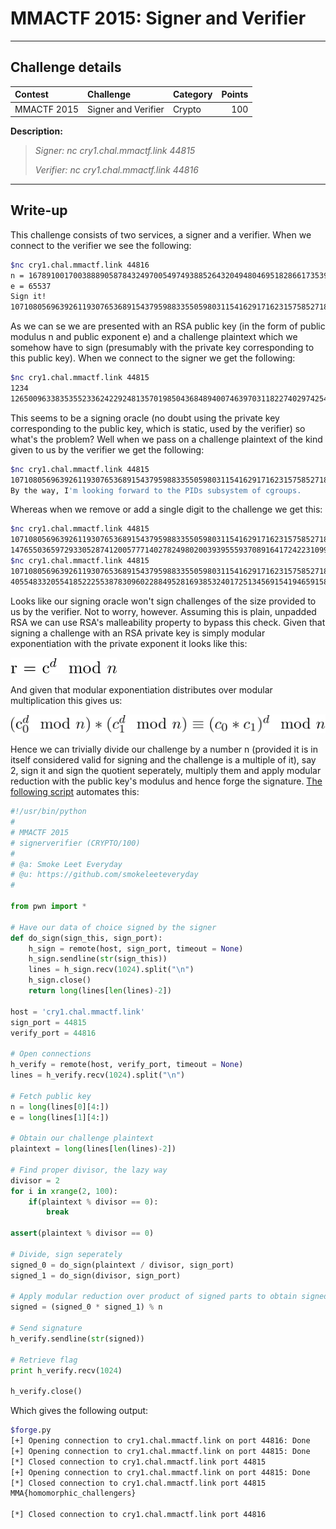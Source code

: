 # MMACTF 2015: Signer and Verifier

----------
## Challenge details
| Contest        | Challenge     | Category  | Points |
|:---------------|:--------------|:----------|-------:|
| MMACTF 2015 | Signer and Verifier | Crypto |    100 |

**Description:**
>*Signer: nc cry1.chal.mmactf.link 44815*
>
>*Verifier: nc cry1.chal.mmactf.link 44816*

----------
## Write-up

This challenge consists of two services, a signer and a verifier. When we connect to the verifier we see the following:

```bash
$nc cry1.chal.mmactf.link 44816
n = 167891001700388890587843249700549749388526432049480469518286617353920544258774519927209158925778143308323065254691520342763823691453238628056767074647261280532853686188135635704146982794597383205258532849509382400026732518927013916395873932058316105952437693180982367272310066869071042063581536335953290566509
e = 65537
Sign it!
107108056963926119307653689154379598833550598031154162917162315758527187945122022207634177035686529281496908832607092667606369706299100204708802542148796371841158674597117510610317948171940682385931628021629686
```

As we can se we are presented with an RSA public key (in the form of public modulus n and public exponent e) and a challenge plaintext which we somehow have to sign (presumably with the private key corresponding to this public key). When we connect to the signer we get the following:

```bash
$nc cry1.chal.mmactf.link 44815
1234
126500963383535523362422924813570198504368489400746397031182274029742549857996545699890486143555204412107191370721377288720744197999437743673395598519189494683098886868733633814783755962191762295825481720826404197724774063414955423222607128807811029259753833850658565679707331824250463952223440882461917812348
```

This seems to be a signing oracle (no doubt using the private key corresponding to the public key, which is static, used by the verifier) so what's the problem? Well when we pass on a challenge plaintext of the kind given to us by the verifier we get the following:

```bash
$nc cry1.chal.mmactf.link 44815
107108056963926119307653689154379598833550598031154162917162315758527187945122022207634177035686529281496908832607092667606369706299100204708802542148796371841158674597117510610317948171940682385931628021629686
By the way, I'm looking forward to the PIDs subsystem of cgroups.
```

Whereas when we remove or add a single digit to the challenge we get this:

```bash
$nc cry1.chal.mmactf.link 44815
10710805696392611930765368915437959883355059803115416291716231575852718794512202220763417703568652928149690883260709266760636970629910020470880254214879637184115867459711751061031794817194068238593162802162968
147655036597293305287412005777140278249802003939555937089164172422310997238414653941169425568992363729759130379274714704315657478726728732183172990345255790708296252563573275504637254440529890445790003642491465123813432002198838829323949088590667753148114497616813091973209149042178462665092221125938589873673
$nc cry1.chal.mmactf.link 44815
1071080569639261193076536891543795988335505980311541629171623157585271879451220222076341770356865292814969088326070926676063697062991002047088025421487963718411586745971175106103179481719406823859316280216296861
40554833205541852225538783096022884952816938532401725134569154194659158764593741588110294682715910408307274670446470709602661473087620769030150896852818609348118003071968920399236599352135542152945975313345289167077791643988714019511932253264580928444962319227704772912629620902511461638494295201551941416248
```

Looks like our signing oracle won't sign challenges of the size provided to us by the verifier. Not to worry, however. Assuming this is plain, unpadded RSA we can use RSA's malleability property to bypass this check. Given that signing a challenge with an RSA private key is simply modular exponentiation with the private exponent it looks like this:

![alt eq1](eq1.png)

And given that modular exponentiation distributes over modular multiplication this gives us:

![alt eq2](eq2.png)

Hence we can trivially divide our challenge by a number n (provided it is in itself considered valid for signing and the challenge is a multiple of it), say 2, sign it and sign the quotient seperately, multiply them and apply modular reduction with the public key's modulus and hence forge the signature. [The following script](solution/forge.py) automates this:

```python
#!/usr/bin/python
#
# MMACTF 2015
# signerverifier (CRYPTO/100)
#
# @a: Smoke Leet Everyday
# @u: https://github.com/smokeleeteveryday
#

from pwn import *

# Have our data of choice signed by the signer
def do_sign(sign_this, sign_port):
	h_sign = remote(host, sign_port, timeout = None)
	h_sign.sendline(str(sign_this))
	lines = h_sign.recv(1024).split("\n")
	h_sign.close()
	return long(lines[len(lines)-2])

host = 'cry1.chal.mmactf.link'
sign_port = 44815
verify_port = 44816

# Open connections
h_verify = remote(host, verify_port, timeout = None)
lines = h_verify.recv(1024).split("\n")

# Fetch public key
n = long(lines[0][4:])
e = long(lines[1][4:])

# Obtain our challenge plaintext
plaintext = long(lines[len(lines)-2])

# Find proper divisor, the lazy way
divisor = 2
for i in xrange(2, 100):
	if(plaintext % divisor == 0):
		break

assert(plaintext % divisor == 0)

# Divide, sign seperately
signed_0 = do_sign(plaintext / divisor, sign_port)
signed_1 = do_sign(divisor, sign_port)

# Apply modular reduction over product of signed parts to obtain signed product
signed = (signed_0 * signed_1) % n

# Send signature
h_verify.sendline(str(signed))

# Retrieve flag
print h_verify.recv(1024)

h_verify.close()
```

Which gives the following output:

```bash
$forge.py 
[+] Opening connection to cry1.chal.mmactf.link on port 44816: Done
[+] Opening connection to cry1.chal.mmactf.link on port 44815: Done
[*] Closed connection to cry1.chal.mmactf.link port 44815
[+] Opening connection to cry1.chal.mmactf.link on port 44815: Done
[*] Closed connection to cry1.chal.mmactf.link port 44815
MMA{homomorphic_challengers}

[*] Closed connection to cry1.chal.mmactf.link port 44816
```